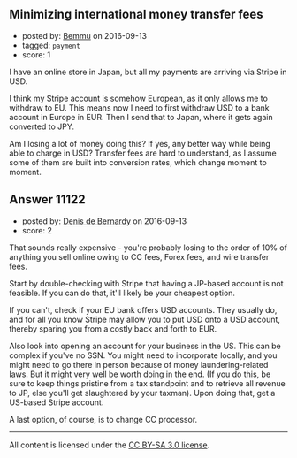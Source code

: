 ## Minimizing international money transfer fees

- posted by: [Bemmu](https://stackexchange.com/users/5090/bemmu) on 2016-09-13
- tagged: `payment`
- score: 1

<p>I have an online store in Japan, but all my payments are arriving via Stripe in USD. </p>

<p>I think my Stripe account is somehow European, as it only allows me to withdraw to EU. This means now I need to first withdraw USD to a bank account in Europe in EUR. Then I send that to Japan, where it gets again converted to JPY.</p>

<p>Am I losing a lot of money doing this? If yes, any better way while being able to charge in USD? Transfer fees are hard to understand, as I assume some of them are built into conversion rates, which change moment to moment.</p>



## Answer 11122

- posted by: [Denis de Bernardy](https://stackexchange.com/users/182468/denis-de-bernardy) on 2016-09-13
- score: 2

<p>That sounds really expensive - you're probably losing to the order of 10% of anything you sell online owing to CC fees, Forex fees, and wire transfer fees.</p>

<p>Start by double-checking with Stripe that having a JP-based account is not feasible. If you can do that, it'll likely be your cheapest option.</p>

<p>If you can't, check if your EU bank offers USD accounts. They usually do, and for all you know Stripe may allow you to put USD onto a USD account, thereby sparing you from a costly back and forth to EUR.</p>

<p>Also look into opening an account for your business in the US. This can be complex if you've no SSN. You might need to incorporate locally, and you might need to go there in person because of money laundering-related laws. But it might very well be worth doing in the end. (If you do this, be sure to keep things pristine from a tax standpoint and to retrieve all revenue to JP, else you'll get slaughtered by your taxman). Upon doing that, get a US-based Stripe account.</p>

<p>A last option, of course, is to change CC processor.</p>




---

All content is licensed under the [CC BY-SA 3.0 license](https://creativecommons.org/licenses/by-sa/3.0/).
